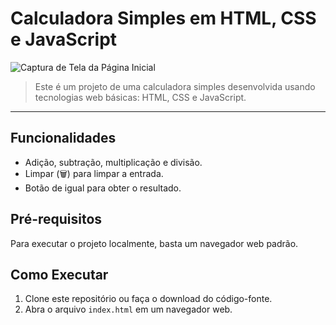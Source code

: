 # Calculadora Simples em HTML, CSS e JavaScript

![Captura de Tela da Página Inicial](./preview.png)

> Este é um projeto de uma calculadora simples desenvolvida usando tecnologias web básicas: HTML, CSS e JavaScript.

---

## Funcionalidades

- Adição, subtração, multiplicação e divisão.
- Limpar (🗑) para limpar a entrada.
- Botão de igual para obter o resultado.

## Pré-requisitos

Para executar o projeto localmente, basta um navegador web padrão.

## Como Executar

1. Clone este repositório ou faça o download do código-fonte.
2. Abra o arquivo `index.html` em um navegador web.
